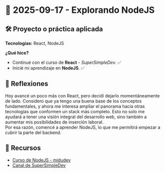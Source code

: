 # 📅 2025-09-17 - Explorando NodeJS  

## 🛠️ Proyecto o práctica aplicada  

**Tecnologías:** React, NodeJS  

**¿Qué hice?**  
- Continué con el curso de **React** - *SuperSimpleDev*. ✅  
- Inicié mi aprendizaje en **NodeJS**. ✅  

## 💭 Reflexiones  

Hoy avancé un poco más con React, pero decidí dejarlo momentáneamente de lado. Considero que ya tengo una buena base de los conceptos fundamentales, y ahora me interesa ampliar el panorama hacia otras tecnologías que conformen un stack más completo. Esto no solo me ayudará a tener una visión integral del desarrollo web, sino también a aumentar mis posibilidades de inserción laboral.  
Por esa razón, comencé a aprender NodeJS, lo que me permitirá empezar a cubrir la parte del backend. 

## 🔗 Recursos  
- [Curso de NodeJS - midudev](https://www.youtube.com/watch?v=yB4n_K7dZV8&list=PLUofhDIg_38qm2oPOV-IRTTEKyrVBBaU7&index=3)  
- [Canal de SuperSimpleDev](https://www.youtube.com/@SuperSimpleDev)  
